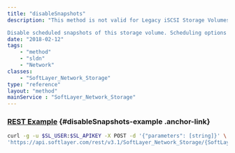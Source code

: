 ```yaml
---
title: "disableSnapshots"
description: "This method is not valid for Legacy iSCSI Storage Volumes. 

Disable scheduled snapshots of this storage volume. Scheduling options include 'INTERVAL', HOURLY, DAILY and WEEKLY schedules. "
date: "2018-02-12"
tags:
    - "method"
    - "sldn"
    - "Network"
classes:
    - "SoftLayer_Network_Storage"
type: "reference"
layout: "method"
mainService : "SoftLayer_Network_Storage"
---
```


### [REST Example](#disableSnapshots-example) <a href="/article/rest/"><i class="fas fa-question"></i></a> {#disableSnapshots-example .anchor-link} 
```bash
curl -g -u $SL_USER:$SL_APIKEY -X POST -d '{"parameters": [string]}' \
'https://api.softlayer.com/rest/v3.1/SoftLayer_Network_Storage/{SoftLayer_Network_StorageID}/disableSnapshots'
```
